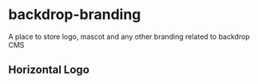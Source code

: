 # backdrop-branding
A place to store logo, mascot and any other branding related to backdrop CMS

## Horizontal Logo

